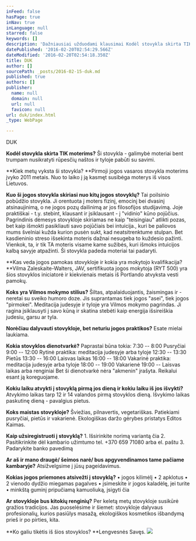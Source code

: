 ```yaml
---
inFeed: false
hasPage: true
inNav: true
inLanguage: null
starred: false
keywords: []
description: 'Dažniausiai užduodami klausimai Kodėl stovykla skirta TIK moterims? Ši stovykla - galimybė moteriai bent trumpam nusikratyti rūpesčių naštos ir tyloje pabūti su savimi.  Kiek metų vyksta ši stovykla? Pirmoji jogos vasaros stovykla moterims įvyko 2011 metais. Nuo to laiko į ją kasmęt susibėga moterys iš visos Lietuvos.   Kuo ši jogos stovykla skiriasi nuo kitų jogos stovyklų? Tai poilsinio pobūdžio stovykla. Ji orentuota į moters fizinį, emocinį bei dvasinį atsinaujinimą, o ne jogos pozų dailinimą ar jos filosofijos studijavimą.  Joje praktiškai - t.y. stebint, klausant ir įsiklausant - į “vidinio” kūno pojūčius. Pagrindinis dėmesys stovykloje skiriamas ne kaip “teisingiau” atlikti pozas, bet kaip išmokti pasikliauti savo pojūčiais bei intuicija, kuri be paliovos mums švelniai kužda kurion pusėn sukt, kad neatsitrenktume stulpan. Bet kasdieninio streso išsekinta moteris dažnai nesugeba to kuždesio pažinti. Vienkok, ta, ir tik TA moteris visame kame sužibės, kuri išmoks intuicijos kalbą savyje atpažinti. Ši stovykla padeda moteriai tai padaryti.  Kas veda jogos pamokas stovykloje ir kokia yra mokytojo kvalifikacija? Vilma Zaleskaite-Walters, JAV,  sertifikuota jogos mokytoja (RYT 500) yra šios stovyklos iniciatorė ir kiekvienais metais iš Portlando atvyksta vesti pamokų. Plačiau apie Vilmos kvalifikaciją ir jos profesinę veiklą skaitykite čia  Koks yra Vilmos mokymo stilius? Šiltas, atpalaiduojantis, žaismingas ir -neretai su sveiko humoro doze. Jis suprantamas tiek jogos “asei”, tiek jogos “pirmokei”. Meditacija judesyje ir tyloje yra Vilmos mokymo pagrindas. Ji ragina įsiklausyti į savo kūną ir skatina stebėti kaip energija išsireiškia judesiu, garsu ar tyla.   Norėčiau dalyvauti stovykloje, bet neturiu jogos praktikos? Ar galiu? Esate mielai laukiama.  Kokia stovyklos dienotvarkė? Paprastai būna tokia: 7:30  –  8:00 Pusryčiai 9:00  – 12:00 Rytinė praktika: meditacija judesyje arba tyloje 12:30 – 13:30 Pietūs 13:30 – 16:00 Laisvas laikas 16:00 – 18:00 Vakarinė praktika: meditacija judesyje arba tyloje 18:00 – 19:00 Vakarienė 19:00 – Laisvas laikas arba renginiai Bet ši dienotvarkė nėra “akmenin” įrašyta. Reikalui esant ją koreguojame.  Kokiu laiku atvykti į stovyklą pirmą jos dieną  ir kokiu laiku iš jos išvykti? Atvykimo laikas tarp 12 ir 14 valandos pirmą stovyklos dieną. Išvykimo laikas paskutinę dieną - pavalgius pietus.  Koks maistas stovykloje? Šviežias, pilnavertis, vegetariškas. Patiekiami pusryčiai, pietūs ir vakarienė. Ekologiškas daržo gėrybes pristatys Editos Kaimas.   Kaip užsiregistruoti į stovyklą? 1. Išsirinkite norimą variantą čia  2. Pasitikrinkite dėl kambario užimtumo  tel. +370 659 71080 arba el. paštu 3. Padarykite banko pavedimą  Ar taikote nuolaidas užsiregistravus su drauge/ šeimos nare? Taip. Nuolaidas registruojantis pilnai stovyklai taikome tuo atvėju, jei jūsų draugė/ šeimos narė nedalyvavo praeitų metų stovykloje.  • po 10% nuolaida dviems dalyvėms  • po 15% nuolaida trims ir daugiau dalyvių  Sekite mūsų Facebook puslapį. Jame rengiame, loterijas informuojame ir apie kitas nuolaidas.  Ar aš ir mano draugė/ šeimos narė/ bus apgyvendinamos tame pačiame kambaryje? Atsižvelgsime į jūsų pageidavimus.    Kokias jogos priemones atsivežti į stovyklą? • jogos kilimėlį • 2 apklotus • 2 vienodo dydžio miegamas pagalves • įsimeskite ir jogos kaladėlę, jei turite • minkštą guminį pripučiamą kamuoliuką, įsigyti čia  Ar stovykloje bus skaitomos paskaitos? Stovykloje bus daug ko. Bet paskaitos? Vasarą!?  Ar stovykloje bus kitokių renginių? Per keletą metų stovykloje susikūrė gražios tradicijos. Jas puoselėsime ir šiemet: stovykloje dalyvaus profesionalių, kurios pasiūlys masažą, ekologiškos kosmetikos išbandymą prieš ir po pirties, kita.   Ko galiu tikėtis iš šios stovyklos?  Naujos, lengvesnės Savęs. '
datePublished: '2016-02-20T02:54:29.566Z'
dateModified: '2016-02-20T02:54:18.350Z'
title: DUK
author: []
sourcePath: _posts/2016-02-15-duk.md
published: true
authors: []
publisher:
  name: null
  domain: null
  url: null
  favicon: null
url: duk/index.html
_type: WebPage

---
```

DUK 

**Kodėl stovykla skirta TIK moterims?** Ši stovykla - galimybė moteriai bent trumpam nusikratyti rūpesčių naštos ir tyloje pabūti su savimi. 

**Kiek metų vyksta ši stovykla? **Pirmoji jogos vasaros stovykla moterims įvyko 2011 metais. Nuo to laiko į ją kasmęt susibėga moterys iš visos Lietuvos. 

**Kuo ši jogos stovykla skiriasi nuo kitų jogos stovyklų?** Tai poilsinio pobūdžio stovykla. Ji orentuota į moters fizinį, emocinį bei dvasinį atsinaujinimą, o ne jogos pozų dailinimą ar jos filosofijos studijavimą. Joje praktiškai - t.y. stebint, klausant ir įsiklausant - į "vidinio" kūno pojūčius. Pagrindinis dėmesys stovykloje skiriamas ne kaip "teisingiau" atlikti pozas, bet kaip išmokti pasikliauti savo pojūčiais bei intuicija., kuri be paliovos mums švelniai kužda kurion pusėn sukt, kad neatsitrenktume stulpan. Bet kasdieninio streso išsekinta moteris dažnai nesugeba to kuždesio pažinti. Vienkok, ta, ir tik TA moteris visame kame sužibės, kuri išmoks intuicijos kalbą savyje atpažinti. Ši stovykla padeda moteriai tai padaryti. 

**Kas veda jogos pamokas stovykloje ir kokia yra mokytojo kvalifikacija? **Vilma Zaleskaite-Walters, JAV, sertifikuota jogos mokytoja (RYT 500) yra šios stovyklos iniciatorė ir kiekvienais metais iš Portlando atvyksta vesti pamokų. 

**Koks yra Vilmos mokymo stilius?** Šiltas, atpalaiduojantis, žaismingas ir -neretai su sveiko humoro doze. Jis suprantamas tiek jogos "asei", tiek jogos "pirmokei". Meditacija judesyje ir tyloje yra Vilmos mokymo pagrindas. Ji ragina įsiklausyti į savo kūną ir skatina stebėti kaip energija išsireiškia judesiu, garsu ar tyla. 

**Norėčiau dalyvauti stovykloje, bet neturiu jogos praktikos?** Esate mielai laukiama.  

**Kokia stovyklos dienotvarkė?** Paprastai būna tokia: 7:30 -- 8:00 Pusryčiai 9:00 -- 12:00 Rytinė praktika: meditacija judesyje arba tyloje 12:30 -- 13:30 Pietūs 13:30 -- 16:00 Laisvas laikas 16:00 -- 18:00 Vakarinė praktika: meditacija judesyje arba tyloje 18:00 -- 19:00 Vakarienė 19:00 -- Laisvas laikas arba renginiai Bet ši dienotvarkė nėra "akmenin" įrašyta. Reikalui esant ją koreguojame. 

**Kokiu laiku atvykti į stovyklą pirmą jos dieną ir kokiu laiku iš jos išvykti?** Atvykimo laikas tarp 12 ir 14 valandos pirmą stovyklos dieną. Išvykimo laikas paskutinę dieną - pavalgius pietus. 

**Koks maistas stovykloje?** Šviežias, pilnavertis, vegetariškas. Patiekiami pusryčiai, pietūs ir vakarienė. Ekologiškas daržo gėrybes pristatys Editos Kaimas. 

**Kaip užsiregistruoti į stovyklą?** 1\. Išsirinkite norimą variantą čia 2\. Pasitikrinkite dėl kambario užimtumo tel. +370 659 71080 arba el. paštu 3\. Padarykite banko pavedimą 

**Ar aš ir mano draugė/ šeimos narė/ bus apgyvendinamos tame pačiame kambaryje?** Atsižvelgsime į jūsų pageidavimus. 

**Kokias jogos priemones atsivežti į stovyklą?** • jogos kilimėlį • 2 apklotus • 2 vienodo dydžio miegamas pagalves • įsimeskite ir jogos kaladėlę, jei turite • minkštą guminį pripučiamą kamuoliuką, įsigyti čia 

**Ar stovykloje bus kitokių renginių?** Per keletą metų stovykloje susikūrė gražios tradicijos. Jas puoselėsime ir šiemet: stovykloje dalyvaus profesionalių, kurios pasiūlys masažą, ekologiškos kosmetikos išbandymą prieš ir po pirties, kita. 

**Ko galiu tikėtis iš šios stovyklos? **Lengvesnės Savęs. ![](https://s3-us-west-2.amazonaws.com/the-grid-img/p/097fac7a40e6275c74093628f65f7e6a5eaa99f1.jpg)